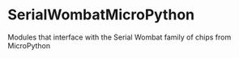 # SerialWombatMicroPython
Modules that interface with the Serial Wombat family of chips from MicroPython
